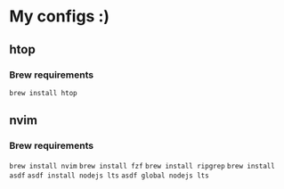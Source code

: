 # My configs :)

## htop

### Brew requirements

`brew install htop`

## nvim

### Brew requirements

`brew install nvim`
`brew install fzf`
`brew install ripgrep`
`brew install asdf`
`asdf install nodejs lts`
`asdf global nodejs lts`
